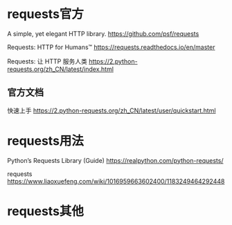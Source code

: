 
# requests官方

A simple, yet elegant HTTP library.  https://github.com/psf/requests

Requests: HTTP for Humans™ https://requests.readthedocs.io/en/master

Requests: 让 HTTP 服务人类 https://2.python-requests.org/zh_CN/latest/index.html

## 官方文档

快速上手 https://2.python-requests.org/zh_CN/latest/user/quickstart.html

# requests用法

Python’s Requests Library (Guide) https://realpython.com/python-requests/

requests https://www.liaoxuefeng.com/wiki/1016959663602400/1183249464292448

# requests其他

